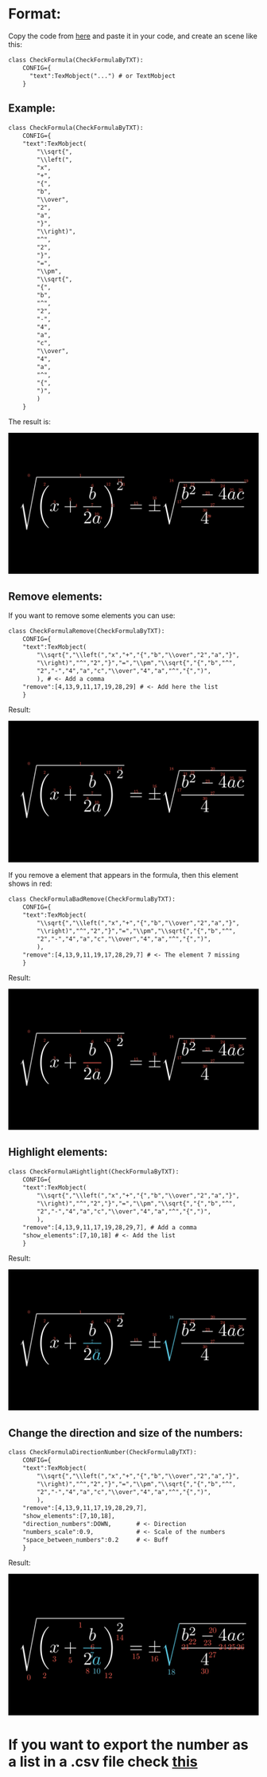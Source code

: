 # Format:
Copy the code from [here](https://github.com/Elteoremadebeethoven/MyAnimations/blob/master/check_formula_by_txt/check_formula_by_txt.py) and paste it in your code, and create an scene like this:
```python3
class CheckFormula(CheckFormulaByTXT):
    CONFIG={
      "text":TexMobject("...") # or TextMobject
    }
```
## Example:
```python3
class CheckFormula(CheckFormulaByTXT):
    CONFIG={
    "text":TexMobject(
        "\\sqrt{",
        "\\left(",
        "x",
        "+",
        "{",
        "b",
        "\\over",
        "2",
        "a",
        "}",
        "\\right)",
        "^",
        "2",
        "}",
        "=",
        "\\pm",
        "\\sqrt{",
        "{",
        "b",
        "^",
        "2",
        "-",
        "4",
        "a",
        "c",
        "\\over",
        "4",
        "a",
        "^",
        "{",
        ")",
        )
    }
```
The result is:

<p align="center"><img src ="/check_formula_by_txt/images/im1.png" /></p>

## Remove elements:
If you want to remove some elements you can use:
```python3
class CheckFormulaRemove(CheckFormulaByTXT):
    CONFIG={
    "text":TexMobject(
        "\\sqrt{","\\left(","x","+","{","b","\\over","2","a","}",
        "\\right)","^","2","}","=","\\pm","\\sqrt{","{","b","^",
        "2","-","4","a","c","\\over","4","a","^","{",")",
        ), # <- Add a comma
    "remove":[4,13,9,11,17,19,28,29] # <- Add here the list
    }
```
Result:

<p align="center"><img src ="/check_formula_by_txt/images/im2.png" /></p>

If you remove a element that appears in the formula, then this element shows in red:
```python3
class CheckFormulaBadRemove(CheckFormulaByTXT):
    CONFIG={
    "text":TexMobject(
        "\\sqrt{","\\left(","x","+","{","b","\\over","2","a","}",
        "\\right)","^","2","}","=","\\pm","\\sqrt{","{","b","^",
        "2","-","4","a","c","\\over","4","a","^","{",")",
        ),
    "remove":[4,13,9,11,19,17,28,29,7] # <- The element 7 missing
    }
```
Result:

<p align="center"><img src ="/check_formula_by_txt/images/im3.png" /></p>

## Highlight elements:
```python3
class CheckFormulaHightlight(CheckFormulaByTXT):
    CONFIG={
    "text":TexMobject(
        "\\sqrt{","\\left(","x","+","{","b","\\over","2","a","}",
        "\\right)","^","2","}","=","\\pm","\\sqrt{","{","b","^",
        "2","-","4","a","c","\\over","4","a","^","{",")",
        ),
    "remove":[4,13,9,11,17,19,28,29,7], # Add a comma
    "show_elements":[7,10,18] # <- Add the list
    }
```
Result:

<p align="center"><img src ="/check_formula_by_txt/images/im4.png" /></p>

## Change the direction and size of the numbers:
```python3
class CheckFormulaDirectionNumber(CheckFormulaByTXT):
    CONFIG={
    "text":TexMobject(
        "\\sqrt{","\\left(","x","+","{","b","\\over","2","a","}",
        "\\right)","^","2","}","=","\\pm","\\sqrt{","{","b","^",
        "2","-","4","a","c","\\over","4","a","^","{",")",
        ),
    "remove":[4,13,9,11,17,19,28,29,7],
    "show_elements":[7,10,18],
    "direction_numbers":DOWN,       # <- Direction
    "numbers_scale":0.9,            # <- Scale of the numbers
    "space_between_numbers":0.2     # <- Buff
    }
```
Result:

<p align="center"><img src ="/check_formula_by_txt/images/im5.png" /></p>

# If you want to export the number as a list in a .csv file check [this](https://github.com/Elteoremadebeethoven/MyAnimations/blob/master/export_csv_file/export_csv_file.md)
